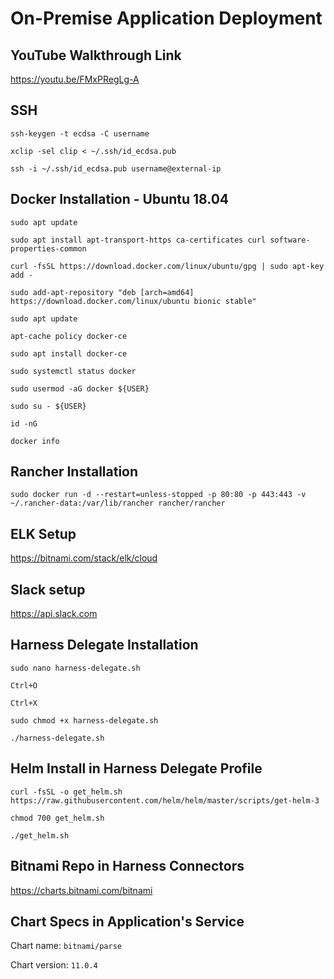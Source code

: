 # On-Premise Application Deployment

## YouTube Walkthrough Link

https://youtu.be/FMxPRegLg-A

## SSH
```
ssh-keygen -t ecdsa -C username
```
```
xclip -sel clip < ~/.ssh/id_ecdsa.pub
```
```
ssh -i ~/.ssh/id_ecdsa.pub username@external-ip
```
## Docker Installation - Ubuntu 18.04
```
sudo apt update
```
```
sudo apt install apt-transport-https ca-certificates curl software-properties-common
```
```
curl -fsSL https://download.docker.com/linux/ubuntu/gpg | sudo apt-key add -
```
```
sudo add-apt-repository "deb [arch=amd64] https://download.docker.com/linux/ubuntu bionic stable"
```
```
sudo apt update
```
```
apt-cache policy docker-ce
```
```
sudo apt install docker-ce
```
```
sudo systemctl status docker
```
```
sudo usermod -aG docker ${USER}
```
```
sudo su - ${USER}
```
```
id -nG
```
```
docker info
```
## Rancher Installation
```
sudo docker run -d --restart=unless-stopped -p 80:80 -p 443:443 -v ~/.rancher-data:/var/lib/rancher rancher/rancher
```
## ELK Setup

https://bitnami.com/stack/elk/cloud

## Slack setup

https://api.slack.com

## Harness Delegate Installation
```
sudo nano harness-delegate.sh
```
```
Ctrl+O
```
```
Ctrl+X
```
```
sudo chmod +x harness-delegate.sh
```
```
./harness-delegate.sh
```
## Helm Install in Harness Delegate Profile
```
curl -fsSL -o get_helm.sh https://raw.githubusercontent.com/helm/helm/master/scripts/get-helm-3
```
```
chmod 700 get_helm.sh
```
```
./get_helm.sh
```
## Bitnami Repo in Harness Connectors

https://charts.bitnami.com/bitnami

## Chart Specs in Application's Service

Chart name: ```bitnami/parse```

Chart version: ```11.0.4```










